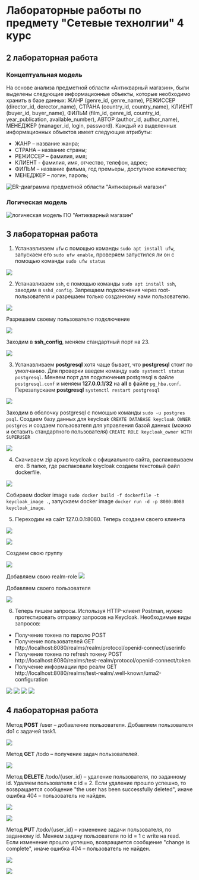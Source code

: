 # Лабораторные работы по предмету "Сетевые технолгии" 4 курс

## 2 лабораторная работа
### Концептуальная модель
На основе анализа предметной области «Антикварный магазин», были выделены следующие информационные объекты, которые необходимо хранить в базе данных: ЖАНР (genre_id, genre_name), РЕЖИССЕР (director_id, derector_name), СТРАНА (country_id, country_name), КЛИЕНТ (buyer_id, buyer_name), ФИЛЬМ (film_id, genre_id, country_id, year_publication, available_number), АВТОР (author_id, author_name), МЕНЕДЖЕР (manager_id, login, password).
Каждый из выделенных информационных объектов имеет следующие атрибуты:

 - ЖАНР – название жанра; 
 - СТРАНА – название страны; 
 - РЕЖИССЕР – фамилия, имя; 
 - КЛИЕНТ - фамилия, имя, отчество, телефон, адрес; 
 - ФИЛЬМ – название фильма, год премьеры, доступное количество;
 - МЕНЕДЖЕР – логин, пароль;

![ER-диаграмма предметной области "Антикварный магазин"](/2lab/ER_диаграмма_2лаба.png)
### Логическая модель

![логическая модель ПО "Антикварный магазин"](/2lab/логическая%20модель%20антикварный%20магазин.png)

## 3 лабораторная работа

1. Устанавливаем `ufw`  с помощью команды `sudo apt install ufw`, запускаем его `sudo ufw enable`, проверяем запустился ли он с помощью команды `sudo ufw status`

![](/3lab/Screenshot_ufw_status.png)

2. Устанавливаем `ssh`, с помощью команды `sudo apt install ssh`, заходим в `sshd_config`.
Запрещаем подключения через root-пользователя и разрешаем только созданному нами пользователю.

![](/3lab/Screenshot_sshd_config_2.png)

Разрешаем своему пользователю подключение

![](/3lab/Screenshot_sshd_config_3.png)

Заходим в **ssh_config**, меняем стандартный порт на 23.

![](/3lab/Screenshot_ssh_config_1.png)

3. Устанавливаем **postgresql** хотя чаще бывает, что **postgresql**  стоит по умолчанию. Для проверки введем команду `sudo systemctl status postgresql`.
Меняем порт для подключения postgresql в файле `postgresql.conf` и меняем **127.0.0.1/32** на **all** в файле `pg_hba.conf`. 
Перезапускаем **postgresql** `systemctl restart postgresql`

![](/3lab/port_postgers.png)

Заходим в оболочку postgresql  с помощью команды `sudo -u postgres psql`. Создаем базу данных для keycloak `CREATE DATABASE keycloak OWNER postgres` и создаем пользователя для управления базой данных (можно и оставить стандартного пользователя) `CREATE ROLE keycloak_owner WITH SUPERUSER`

![](/3lab/Screenshot_postgres_db_list.png)

4. Скачиваем zip  архив keycloak с официального сайта, распаковываем его. В папке, где распаковали keycloak создаем текстовый файл dockerfile.

![](/3lab/Screenshot_dockerfile.png)

Собираем docker image `sudo docker build -f dockerfile -t keycloak_image .`, запускаем docker image `docker run -d -p 8080:8080 keycloak_image`.

5. Переходим на сайт 127.0.0.1:8080. Теперь создаем своего клиента

![](/3lab/Screenshot_keycloak_client_scopes.png)

![](/3lab/Screenshot_keycloak_clients.png)

Создаем свою группу

![](/3lab/Screenshot_keycloak_groups.png)

Добавляем свою realm-role
![](/3lab/Screenshot_keycloak_realm_roles.png)

Добавляем своего пользователя

![](/3lab/Screenshot_keycloak_users.png)

6. Теперь пишем запросы. Используя HTTP-клиент Postman, нужно протестировать отправку запросов на Keycloak.
Необходимые виды запросов:
- Получение токена по паролю POST
- Получение пользователей GET http://localhost:8080/realms/realm/protocol/openid-connect/userinfo
- Получение токена по refresh токену POST http://localhost:8080/realms/test-realm/protocol/openid-connect/token
- Получение информации про реалм GET http://localhost:8080/realms/test-realm/.well-known/uma2-configuration

![](/3lab/Screenshot_1_request.png)
![](/3lab/Screenshot_2_request.png)
![](/3lab/Screenshot_3_request.png)
![](/3lab/Screenshot_4_request.png)

## 4 лабораторная работа

Метод **POST** /user – добавление пользователя. Добавляем пользователя do1 с задачей task1.

![](/4lab_restAPI/docs/post_user.png)

Метод **GET** /todo – получение задач пользователей.

![](/4lab_restAPI/docs/get_todo.png)

Метод **DELETE** /todo/{user_id} – удаление пользователя, по заданному id. Удаляем пользователя с id = 2. Если удаление прошло успешно, то возвращается сообщение "the user has been successfully deleted", иначе ошибка 404 – пользователь не найден.

![](/4lab_restAPI/docs/delete_todo_2.png)

![](/4lab_restAPI/docs/delete_todo_2_not_found.png)

Метод **PUT** /todo/{user_id} – изменение задачи пользователя, по заданному id. Меняем задачу пользователя по id = 1 с write на read. Если изменение прошло успешно, возвращается сообщение "change is complete", иначе ошибка 404 – пользователь не найден.

![](/4lab_restAPI/docs/put_todo_1_task-read.png)

![](/4lab_restAPI/docs/put_todo_2_not_found.png)